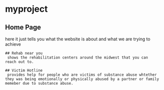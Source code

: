 # myproject


## Home Page
   here it just tells you what the website is about and what we are trying to achieve
    
    ## Rehab near you
     shows the rehabilitation centers around the midwest that you can reach out to.
    
    ## Victim Hotline
     provides help for people who are victims of substance abuse whtether they was being emotionally or physically abused by a partner or family memeber due to substance abuse.
    
    
    
